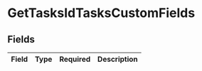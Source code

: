 # GetTasksIdTasksCustomFields


## Fields

| Field       | Type        | Required    | Description |
| ----------- | ----------- | ----------- | ----------- |